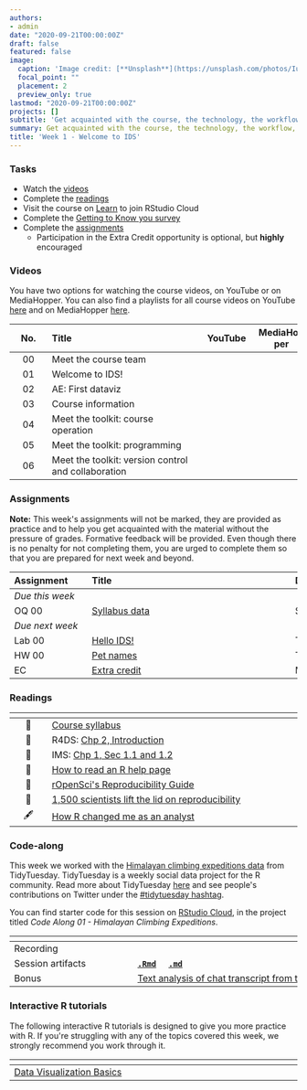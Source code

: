 ```yaml
---
authors:
- admin
date: "2020-09-21T00:00:00Z"
draft: false
featured: false
image:
  caption: 'Image credit: [**Unsplash**](https://unsplash.com/photos/IuLgi9PWETU)'
  focal_point: ""
  placement: 2
  preview_only: true
lastmod: "2020-09-21T00:00:00Z"
projects: []
subtitle: 'Get acquainted with the course, the technology, the workflow, and the skills you will acquire throughout the semester :toolbox:'
summary: Get acquainted with the course, the technology, the workflow, and the skills you will acquire throughout the semester.
title: 'Week 1 - Welcome to IDS'
---
```


### Tasks

- Watch the [videos](/post/01-week/#videos)
- Complete the [readings](/post/01-week/#readings)
- Visit the course on [Learn](https://www.learn.ed.ac.uk/) to join RStudio Cloud
- Complete the [Getting to Know you survey](https://forms.office.com/Pages/ResponsePage.aspx?id=sAafLmkWiUWHiRCgaTTcYRiRHjHRDWhOuLE_6JyNA0dUMkU3TzFXRTkyTFBVVjBLVUVTRDdJVlg2WS4u)
- Complete the [assignments](/post/01-week/#assignments)
  - Participation in the Extra Credit opportunity is optional, but **highly** encouraged

### Videos

You have two options for watching the course videos, on YouTube or on MediaHopper. You can also find a playlists for all course videos on YouTube [here](https://www.youtube.com/playlist?list=PLNUVZZ6hfXX1tyUykCWShOKZdIB0TIhtM) and on MediaHopper [here](https://media.ed.ac.uk/playlist/dedicated/183821961/1_r35z2f16/).

| <div style="width:50px;text-align:center">No.</div> | <div style="width:250px;text-align:left">Title</div> | <div style="width:80px;text-align:center">YouTube</div> | <div style="width:80px;text-align:center">MediaHopper</div> |  <div style="width:80px;text-align:center">Slides</div> | <div style="width:80px;text-align:center">Length</div> |
|:---:|:---------------------|:-------:|:-----------:|:--------:|:------:|
| 00  | Meet the course team | [<span style="color: red;"><i class="fab fa-youtube fa-lg"></i></span>](https://youtu.be/lX93oBGaBwQ) | [<span style="color: #0A1E3F;"><i class="fas fa-file-video fa-lg"></i></span>](https://media.ed.ac.uk/media/IDS+-+Meet+the+course+team/1_q82gknap) |  | 02:36 |
| 01  | Welcome to IDS!      | [<span style="color: red;"><i class="fab fa-youtube fa-lg"></i></span>](https://youtu.be/OJ1xR0ObhIw) | [<span style="color: #0A1E3F;"><i class="fas fa-file-video fa-lg"></i></span>](https://media.ed.ac.uk/media/Week+1+-+01+-+Welcome+to+IDS%21/1_b5uz1e1a) | [<span style="color: #4b5357;"><i class="fas fa-desktop fa-lg"></i></span>](https://ids-s1-20.github.io/slides/week-01/w1-d01-welcome/w1-d01-welcome.html#1)  | 15:07 |
| 02  | AE: First dataviz    | [<span style="color: red;"><i class="fab fa-youtube fa-lg"></i></span>](https://youtu.be/r-uTBEclM1E) | [<span style="color: #0A1E3F;"><i class="fas fa-file-video fa-lg"></i></span>](https://media.ed.ac.uk/media/IDS+-+Week+01+-+02+-+First+dataviz/1_krzz4v2a) | [<span style="color: #4b5357;"><i class="fas fa-desktop fa-lg"></i></span>](https://ids-s1-20.github.io/slides/week-01/w1-d02-your-turn-unvotes-covid/w1-d02-your-turn-unvotes-covid.html#1) | 08:10 |
| 03  | Course information   | [<span style="color: red;"><i class="fab fa-youtube fa-lg"></i></span>](https://youtu.be/ICBb9yWwgbA) | [<span style="color: #0A1E3F;"><i class="fas fa-file-video fa-lg"></i></span>](https://media.ed.ac.uk/media/IDS+-+Week+01+-+03+-+Course+information/1_5kvzfhgv) | [<span style="color: #4b5357;"><i class="fas fa-desktop fa-lg"></i></span>](https://ids-s1-20.github.io/slides/week-01/w1-d03-course-information/w1-d03-course-information.html#1) | 26:17 |
| 04  | Meet the toolkit: course operation     | [<span style="color: red;"><i class="fab fa-youtube fa-lg"></i></span>](https://youtu.be/KA4zOPgZqN8) | [<span style="color: #0A1E3F;"><i class="fas fa-file-video fa-lg"></i></span>](https://media.ed.ac.uk/media/IDS+-+Week+01+-+04+-+Meet+the+toolkitA+Course+operation/1_spbwu8g0) | [<span style="color: #4b5357;"><i class="fas fa-desktop fa-lg"></i></span>](https://ids-s1-20.github.io/slides/week-01/w1-d04-toolkit-course/w1-d04-toolkit-course.html#1) | 10:45 |
| 05  | Meet the toolkit: programming     | [<span style="color: red;"><i class="fab fa-youtube fa-lg"></i></span>](https://youtu.be/mTAZLFcpnLI) | [<span style="color: #0A1E3F;"><i class="fas fa-file-video fa-lg"></i></span>](https://media.ed.ac.uk/media/IDS+-+Week+01+-+05+-+Meet+the+toolkitA+Programming/1_pbi0vuko) | [<span style="color: #4b5357;"><i class="fas fa-desktop fa-lg"></i></span>](https://ids-s1-20.github.io/slides/week-01/w1-d05-toolkit-r/w1-d05-toolkit-r.html#1) | 34:17 |
| 06  | Meet the toolkit: version control and collaboration     | [<span style="color: red;"><i class="fab fa-youtube fa-lg"></i></span>](https://youtu.be/124DQasLyNQ) | [<span style="color: #0A1E3F;"><i class="fas fa-file-video fa-lg"></i></span>](https://media.ed.ac.uk/media/IDS+-+Week+01+-+06+-+Meet+the+toolkitA+Version+control+and+collaboration/1_e2snrdxn) | [<span style="color: #4b5357;"><i class="fas fa-desktop fa-lg"></i></span>](https://ids-s1-20.github.io/slides/week-01/w1-d05-toolkit-git/w1-d06-toolkit-git.html#1) | 11:24 |

### Assignments

**Note:** This week's assignments will not be marked, they are provided as practice and to help you get acquainted with the material without the pressure of grades. Formative feedback will be provided. Even though there is no penalty for not completing them, you are urged to complete them so that you are prepared for next week and beyond.

| <div style="width:120px;text-align:left">Assignment</div> | <div style="width:340px;text-align:left">Title</div> | <div style="width:200px;text-align:left">Due</div> |
|:---|:---|:---|
| *Due this week* | | |
| OQ 00 | [Syllabus data](https://minecr.shinyapps.io/01-overview) | Sun, 27 Sep, 23:59 UK |
| *Due next week* | | |
| Lab 00 | [Hello IDS!](https://ids-s1-20.github.io/labs/lab-00/lab-00-hello-ids.html) | Tue, 29 Sep, 16:00 UK |
| HW 00  | [Pet names](https://ids-s1-20.github.io/homework/hw-00/hw-00-pet-names.html) | Thur, 1 Oct, 16:00 UK |
| EC | [Extra credit](/extra-credit/extra-credit-01.html) | Multiple (see assignment) |

### Readings

| <div style="width:50px"></div>  | <div style="width:420px"></div>  |  <div style="width:200px"></div> |
|:---:|:---|:---:|
| :page_facing_up: | [Course syllabus](https://introds.org/) | **Required** | 
| :open_book: | R4DS: [Chp 2, Introduction](https://r4ds.had.co.nz/explore-intro.html) | **Required** |
| :open_book: | IMS: [Chp 1, Sec 1.1 and 1.2](https://openintro-ims.netlify.app/getting-started-with-data.html#basic-stents-strokes) | **Required** |
| :page_facing_up: | [How to read an R help page](https://socviz.co/appendix.html#a-little-more-about-r) | Optional | 
| :page_facing_up: | [rOpenSci's Reproducibility Guide](https://ropensci.github.io/reproducibility-guide/sections/introduction/) | Optional |
| :page_facing_up: | [1,500 scientists lift the lid on reproducibility](https://www.nature.com/news/1-500-scientists-lift-the-lid-on-reproducibility-1.19970) | Optional |
|  :fountain_pen:  | [How R changed me as an analyst](https://nhsrcommunity.com/blog/how-r-changed-me-as-an-analyst/) | Optional

### Code-along

This week we worked with the [Himalayan climbing expeditions data](https://github.com/rfordatascience/tidytuesday/blob/master/data/2020/2020-09-22/readme.md) from TidyTuesday. TidyTuesday is a weekly social data project for the R community. Read more about TidyTuesday [here](https://github.com/rfordatascience/tidytuesday) and see people's contributions on Twitter under the [#tidytuesday hashtag](https://twitter.com/search?q=tidytuesday&src=typed_query). 

You can find starter code for this session on [RStudio Cloud](https://rstudio.cloud/), in the project titled *Code Along 01 - Himalayan Climbing Expeditions*.

| <div style="width:200px"></div>  | <div style="width:480px"></div>  |
|:---|:---|
| Recording | [<span style="color: red;"><i class="fab fa-youtube fa-lg"></i></span>](https://youtu.be/QiNlCEPw6Gc) &nbsp;&nbsp;&nbsp;&nbsp;&nbsp; [<span style="color: #0A1E3F;"><i class="fas fa-file-video fa-lg"></i></span>](https://media.ed.ac.uk/media/IDS+-+Week+01+-+Code+along/1_41jajjd7) |
| Session artifacts | [**`.Rmd`**](https://github.com/ids-s1-20/code-along/blob/master/01-code-along/himalayan-climbing.Rmd) &nbsp;&nbsp;&nbsp; [**`.md`**](https://github.com/ids-s1-20/code-along/blob/master/01-code-along/himalayan-climbing.md) |
| Bonus | [Text analysis of chat transcript from the session!](https://github.com/ids-s1-20/code-along/blob/master/01-code-along/01-chat-analysis.md) |

### Interactive R tutorials

The following interactive R tutorials is designed to give you more practice with R. If you're struggling with any of the topics covered this week, we strongly recommend you work through it.

|  <div style="width:480px"></div>  |  <div style="width:200px"></div>  |
|:---|:---|
| [Data Visualization Basics](https://rstudio.cloud/learn/primers/1.1) | Extra practice |
